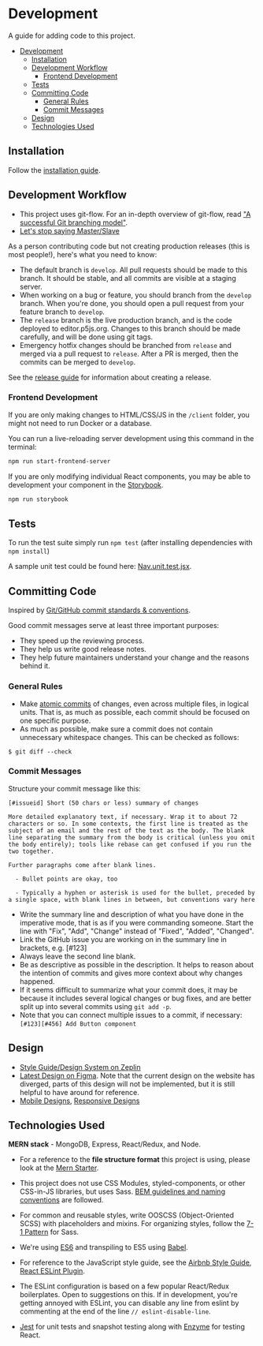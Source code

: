 # Development

A guide for adding code to this project.

- [Development](#development)
  - [Installation](#installation)
  - [Development Workflow](#development-workflow)
    - [Frontend Development](#frontend-development)
  - [Tests](#tests)
  - [Committing Code](#committing-code)
    - [General Rules](#general-rules)
    - [Commit Messages](#commit-messages)
  - [Design](#design)
  - [Technologies Used](#technologies-used)

## Installation
Follow the [installation guide](./installation.md).

## Development Workflow
* This project uses git-flow. For an in-depth overview of git-flow, read ["A successful Git branching model"](https://nvie.com/posts/a-successful-git-branching-model/).
* [Let's stop saying Master/Slave](https://medium.com/@mikebroberts/let-s-stop-saying-master-slave-10f1d1bf34df)

As a person contributing code but not creating production releases (this is most people!), here's what you need to know:
* The default branch is `develop`. All pull requests should be made to this branch. It should be stable, and all commits are visible at a staging server.
* When working on a bug or feature, you should branch from the `develop` branch. When you're done, you should open a pull request from your feature branch to `develop`.
* The `release` branch is the live production branch, and is the code deployed to editor.p5js.org. Changes to this branch should be made carefully, and will be done using git tags.
* Emergency hotfix changes should be branched from `release` and merged via a pull request to `release`. After a PR is merged, then the commits can be merged to `develop`.

See the [release guide](./release.md) for information about creating a release.

### Frontend Development

If you are only making changes to HTML/CSS/JS in the `/client` folder, you might not need to run Docker or a database.

You can run a live-reloading server development using this command in the terminal:

```bash
npm run start-frontend-server
```

If you are only modifying individual React components, you may be able to development your component in the [Storybook](https://storybook.js.org/docs/react/get-started/introduction).

```bash
npm run storybook
```

## Tests
To run the test suite simply run `npm test` (after installing dependencies with `npm install`)

A sample unit test could be found here: [Nav.unit.test.jsx](../client/components/Nav.unit.test.jsx).

## Committing Code
Inspired by [Git/GitHub commit standards & conventions](https://gist.github.com/digitaljhelms/3761873).

Good commit messages serve at least three important purposes:

* They speed up the reviewing process.
* They help us write good release notes.
* They help future maintainers understand your change and the reasons behind it.


### General Rules
* Make [atomic commits](http://en.wikipedia.org/wiki/Atomic_commit) of changes, even across multiple files, in logical units. That is, as much as possible, each commit should be focused on one specific purpose.
* As much as possible, make sure a commit does not contain unnecessary whitespace changes. This can be checked as follows:

```
$ git diff --check
```

### Commit Messages

Structure your commit message like this:

 ```
 [#issueid] Short (50 chars or less) summary of changes

 More detailed explanatory text, if necessary. Wrap it to about 72 characters or so. In some contexts, the first line is treated as the subject of an email and the rest of the text as the body. The blank line separating the summary from the body is critical (unless you omit the body entirely); tools like rebase can get confused if you run the two together.

 Further paragraphs come after blank lines.

   - Bullet points are okay, too

   - Typically a hyphen or asterisk is used for the bullet, preceded by a single space, with blank lines in between, but conventions vary here
 ```
* Write the summary line and description of what you have done in the imperative mode, that is as if you were commanding someone. Start the line with "Fix", "Add", "Change" instead of "Fixed", "Added", "Changed".
* Link the GitHub issue you are working on in the summary line in brackets, e.g. [#123]
* Always leave the second line blank.
* Be as descriptive as possible in the description. It helps to reason about the intention of commits and gives more context about why changes happened.
* If it seems difficult to summarize what your commit does, it may be because it includes several logical changes or bug fixes, and are better split up into several commits using `git add -p`.
* Note that you can connect multiple issues to a commit, if necessary: `[#123][#456] Add Button component`

## Design
- [Style Guide/Design System on Zeplin](https://scene.zeplin.io/project/55f746c54a02e1e50e0632c3)
- [Latest Design on Figma](https://www.figma.com/file/5KychMUfHlq97H0uDsen1U/p5-web-editor-2017.p.copy?node-id=0%3A1). Note that the current design on the website has diverged, parts of this design will not be implemented, but it is still helpful to have around for reference.
- [Mobile Designs](https://www.figma.com/file/5KychMUfHlq97H0uDsen1U/p5-web-editor-2017.p.copy?node-id=0%3A2529), [Responsive Designs](https://www.figma.com/file/5KychMUfHlq97H0uDsen1U/p5-web-editor-2017.p.copy?node-id=0%3A3292)

## Technologies Used

**MERN stack** - MongoDB, Express, React/Redux, and Node.

 - For a reference to the **file structure format** this project is using, please look at the [Mern Starter](https://github.com/Hashnode/mern-starter).

 - This project does not use CSS Modules, styled-components, or other CSS-in-JS libraries, but uses Sass. [BEM guidelines and naming conventions](http://getbem.com/) are followed.

 - For common and reusable styles, write OOSCSS (Object-Oriented SCSS) with placeholders and mixins. For organizing styles, follow the [7-1 Pattern](https://sass-guidelin.es/#the-7-1-pattern) for Sass.

 - We're using [ES6](http://es6-features.org/) and transpiling to ES5 using [Babel](https://babeljs.io/).

 - For reference to the JavaScript style guide, see the [Airbnb Style Guide](https://github.com/airbnb/javascript), [React ESLint Plugin](https://github.com/yannickcr/eslint-plugin-react).

 - The ESLint configuration is based on a few popular React/Redux boilerplates. Open to suggestions on this. If in development, you're getting annoyed with ESLint, you can disable any line from eslint by commenting at the end of the line `// eslint-disable-line`.

 - [Jest](https://jestjs.io/) for unit tests and snapshot testing along with [Enzyme](https://airbnb.io/enzyme/) for testing React.
